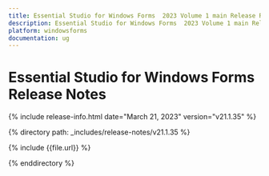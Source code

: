 ```yaml
---
title: Essential Studio for Windows Forms  2023 Volume 1 main Release Release Notes  
description: Essential Studio for Windows Forms  2023 Volume 1 main Release Release Notes  
platform: windowsforms
documentation: ug
---
```


# Essential Studio for Windows Forms   Release Notes  

{% include release-info.html date="March 21, 2023"  version="v21.1.35" %} 

{% directory path: _includes/release-notes/v21.1.35 %}

{% include {{file.url}} %}

{% enddirectory %}